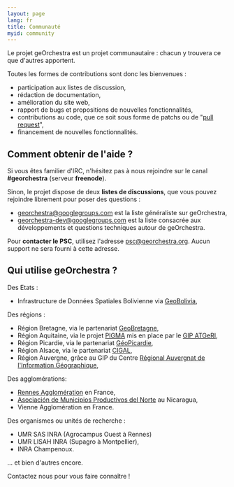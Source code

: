 ```yaml
---
layout: page
lang: fr
title: Communauté
myid: community
---
```


Le projet geOrchestra est un projet communautaire : chacun y trouvera ce que d'autres apportent.

Toutes les formes de contributions sont donc les bienvenues :

 * participation aux listes de discussion, 
 * rédaction de documentation, 
 * amélioration du site web,
 * rapport de bugs et propositions de nouvelles fonctionnalités,
 * contributions au code, que ce soit sous forme de patchs ou de "[pull request](https://help.github.com/articles/creating-a-pull-request)", 
 * financement de nouvelles fonctionnalités.


## Comment obtenir de l'aide ?


Si vous êtes familier d'IRC, n'hésitez pas à nous rejoindre sur le canal **#georchestra** (serveur **freenode**).

Sinon, le projet dispose de deux **listes de discussions**, que vous pouvez rejoindre librement pour poser des questions :

 * [georchestra@googlegroups.com](https://groups.google.com/group/georchestra?hl=fr) est la liste généraliste sur geOrchestra,
 * [georchestra-dev@googlegroups.com](https://groups.google.com/group/georchestra-dev?hl=fr) est la liste consacrée aux développements et questions techniques autour de geOrchestra.
 
Pour **contacter le PSC**, utilisez l'adresse psc@georchestra.org. Aucun support ne sera fourni à cette adresse.


## Qui utilise geOrchestra ?

Des Etats :

 * Infrastructure de Données Spatiales Bolivienne via [GeoBolivia](http://geo.gob.bo/),

Des régions :

 * Région Bretagne, via le partenariat [GeoBretagne](http://www.geobretagne.fr),
 * Région Aquitaine, via le projet [PIGMA](http://www.pigma.org) mis en place par le [GIP ATGeRI](http://www.gipatgeri.fr/),
 * Région Picardie, via le partenariat [GéoPicardie](http://www.geopicardie.fr/portail/), 
 * Région Alsace, via le partenariat [CIGAL](http://www.cigalsace.org/portail/),
 * Région Auvergne, grâce au GIP du Centre [Régional Auvergnat de l'Information Géographique](http://craig.fr/),
 
Des agglomérations:

 * [Rennes Agglomération](http://metropole.rennes.fr/) en France,
 * [Asociación de Municipios Productivos del Norte](http://www.amupnor.com/ide) au Nicaragua,
 * Vienne Agglomération en France.

Des organismes ou unités de recherche :

 * UMR SAS INRA (Agrocampus Ouest à Rennes)
 * UMR LISAH INRA (Supagro à Montpellier),
 * INRA Champenoux.

... et bien d'autres encore.

Contactez nous pour vous faire connaître !